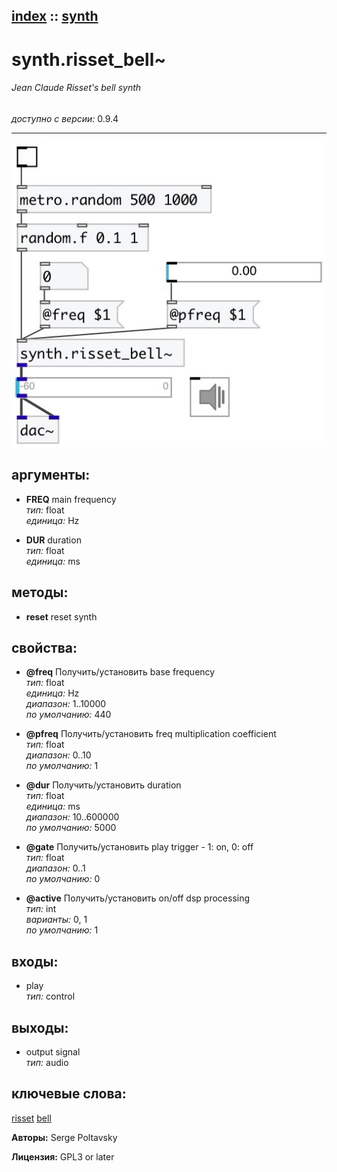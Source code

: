 [index](index.html) :: [synth](category_synth.html)
---

# synth.risset_bell~

###### Jean Claude Risset&#39;s bell synth

*доступно с версии:* 0.9.4

---




[![example](../examples/img/synth.risset_bell~.jpg)](../examples/pd/synth.risset_bell~.pd)



## аргументы:

* **FREQ**
main frequency<br>
_тип:_ float<br>
_единица:_ Hz<br>

* **DUR**
duration<br>
_тип:_ float<br>
_единица:_ ms<br>



## методы:

* **reset**
reset synth<br>




## свойства:

* **@freq** 
Получить/установить base frequency<br>
_тип:_ float<br>
_единица:_ Hz<br>
_диапазон:_ 1..10000<br>
_по умолчанию:_ 440<br>

* **@pfreq** 
Получить/установить freq multiplication coefficient<br>
_тип:_ float<br>
_диапазон:_ 0..10<br>
_по умолчанию:_ 1<br>

* **@dur** 
Получить/установить duration<br>
_тип:_ float<br>
_единица:_ ms<br>
_диапазон:_ 10..600000<br>
_по умолчанию:_ 5000<br>

* **@gate** 
Получить/установить play trigger - 1: on, 0: off<br>
_тип:_ float<br>
_диапазон:_ 0..1<br>
_по умолчанию:_ 0<br>

* **@active** 
Получить/установить on/off dsp processing<br>
_тип:_ int<br>
_варианты:_ 0, 1<br>
_по умолчанию:_ 1<br>



## входы:

* play<br>
_тип:_ control



## выходы:

* output signal<br>
_тип:_ audio



## ключевые слова:

[risset](keywords/risset.html)
[bell](keywords/bell.html)






**Авторы:** Serge Poltavsky




**Лицензия:** GPL3 or later





